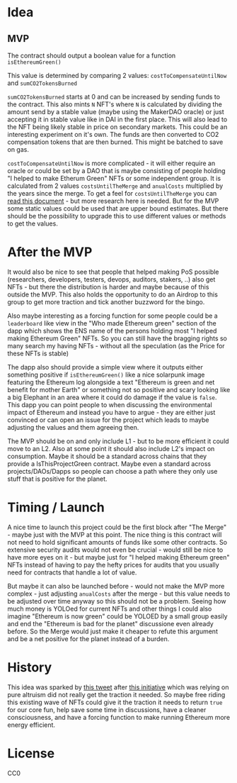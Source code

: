 # Idea

## MVP

The contract should output a boolean value for a function `isEthereumGreen()`

This value is determined by comparing 2 values: `costToCompensateUntilNow` and `sumCO2TokensBurned`

`sumCO2TokensBurned` starts at 0 and can be increased by sending funds to the contract. This also mints `N` NFT's where `N` is calculated by dividing the amount send by a stable value (maybe using the MakerDAO oracle) or just accepting it in stable value like in DAI in the first place. This will also lead to the NFT being likely stable in price on secondary markets. This could be an interesting experiment on it's own. The funds are then converted to CO2 compensation tokens that are then burned. This might be batched to save on gas.

`costToCompensateUntilNow` is more complicated - it will either require an oracle or could be set by a DAO that is maybe consisting of people holding "I helped to make Etherum Green" NFTs or some independent group. It is calculated from 2 values `costsUntilTheMerge` and `anualCosts` multiplied by the years since the merge. To get a feel for `costsUntilTheMerge` you can [read this document](https://www.notion.so/Merge-4-Climate-9702d99a929e4f48af8fd90bfd205983) - but more research here is needed. But for the MVP some static values could be used that are upper bound estimates. But there should be the possibility to upgrade this to use different values or methods to get the values.

# After the MVP 

It would also be nice to see that people that helped making PoS possible (researchers, developers, testers, devops, auditors, stakers, ..) also get NFTs - but there the distribution is harder and maybe because of this outside the MVP. This also holds the opportunity to do an Airdrop to this group to get more traction and tick another buzzword for the bingo.

Also maybe interesting as a forcing function for some people could be a `leaderboard` like view in the "Who made Ethereum green" section of the dapp which shows the ENS name of the persons holding most "I helped making Ethereum Green" NFTs. So you can still have the bragging rights so many search my having NFTs - without all the speculation (as the Price for these NFTs is stable)

The dapp also should provide a simple view where it outputs either something positive if `isEthereumGreen()` like a nice solarpunk image featuring the Ethereum log alongside a text "Ethereum is green and net benefit for mother Earth" or something not so positive and scary looking like a big Elephant in an area where it could do damage if the value is `false`. This dapp you can point people to when discussing the environmental impact of Ethereum and instead you have to argue - they are either just convinced or can open an issue for the project which leads to maybe adjusting the values and them agreeing then.

The MVP should be on and only include L1 - but to be more efficient it could move to an L2. Also at some point it should also include L2's impact on consumption. Maybe it should be a standard across chains that they provide a IsThisProjectGreen contract. Maybe even a standard across projects/DAOs/Dapps so people can choose a path where they only use stuff that is positive for the planet.

# Timing / Launch

A nice time to launch this project could be the first block after "The Merge" - maybe just with the MVP at this point. The nice thing is this contract will not need to hold significant amounts of funds like some other contracts. So extensive security audits would not even be crucial - would still be nice to have more eyes on it - but maybe just for "I helped making Ethereum green" NFTs instead of having to pay the hefty prices for audits that you usually need for contracts that handle a lot of value.

But maybe it can also be launched before - would not make the MVP more complex - just adjusting `anualCosts` after the merge - but this value needs to be adjusted over time anyway so this should not be a problem. Seeing how much money is YOLOed for current NFTs and other things I could also imagine "Ethereum is now green" could be YOLOED by a small group easily and end the "Ethereum is bad for the planet" discussione even already before. So the Merge would just make it cheaper to refute this argument and be a net positive for the planet instead of a burden.

# History

This idea was sparked by [this tweet](https://twitter.com/rabbyte/status/1488299042111115273) after [this initiative](https://www.notion.so/Merge-4-Climate-9702d99a929e4f48af8fd90bfd205983) which was relying on pure altruism did not really get the traction it needed. So maybe free riding this existing wave of NFTs could give it the traction it needs to return `true` for our core fun, help save some time in discussions, have a cleaner consciousness, and have a forcing function to make running Ethereum more energy efficient.

# License

CC0
